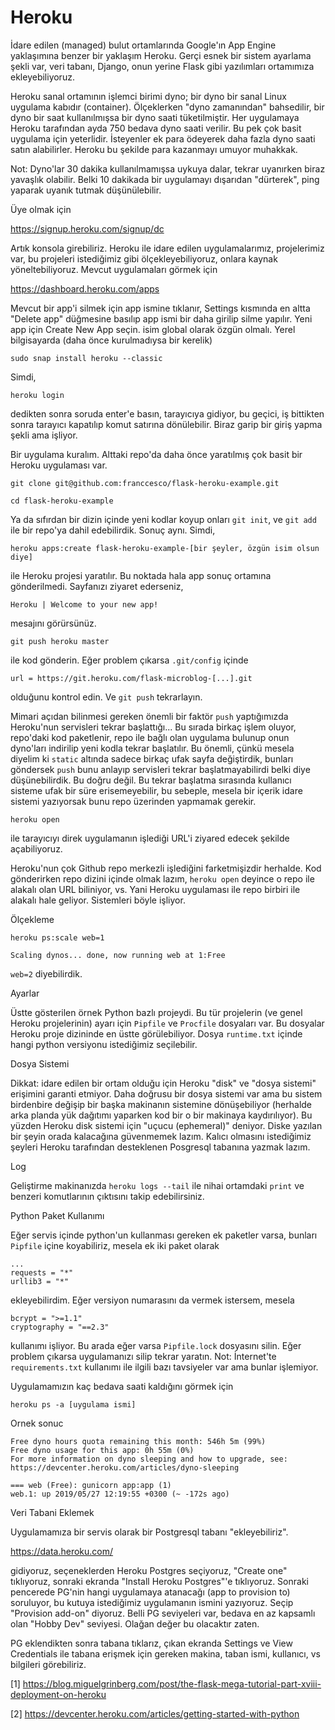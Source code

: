 Heroku
========

İdare edilen (managed) bulut ortamlarında Google'ın App Engine
yaklaşımına benzer bir yaklaşım Heroku. Gerçi esnek bir sistem
ayarlama şekli var, veri tabanı, Django, onun yerine Flask gibi
yazılımları ortamımıza ekleyebiliyoruz. 

Heroku sanal ortamının işlemci birimi dyno; bir dyno bir sanal Linux
uygulama kabıdır (container). Ölçeklerken "dyno zamanından"
bahsedilir, bir dyno bir saat kullanılmışsa bir dyno saati
tüketilmiştir. Her uygulamaya Heroku tarafından ayda 750 bedava dyno
saati verilir. Bu pek çok basit uygulama için yeterlidir. İsteyenler
ek para ödeyerek daha fazla dyno saati satın alabilirler. Heroku bu
şekilde para kazanmayı umuyor muhakkak.

Not: Dyno'lar 30 dakika kullanılmamışsa uykuya dalar, tekrar uyanırken
biraz yavaşlık olabilir. Belki 10 dakikada bir uygulamayı dışarıdan
"dürterek", ping yaparak uyanık tutmak düşünülebilir.

Üye olmak için 

https://signup.heroku.com/signup/dc

Artık konsola girebiliriz. Heroku ile idare edilen uygulamalarımız,
projelerimiz var, bu projeleri istediğimiz gibi ölçekleyebiliyoruz,
onlara kaynak yöneltebiliyoruz. Mevcut uygulamaları görmek için 

https://dashboard.heroku.com/apps

Mevcut bir app'i silmek için app ismine tıklanır, Settings kısmında en
altta "Delete app" düğmesine basılıp app ismi bir daha girilip silme
yapılır. Yeni app için Create New App seçin. isim global olarak özgün
olmalı. Yerel bilgisayarda (daha önce kurulmadıysa bir kerelik)

```
sudo snap install heroku --classic
```

Simdi,

```
heroku login
```

dedikten sonra soruda enter'e basın, tarayıcıya gidiyor, bu geçici, iş
bittikten sonra tarayıcı kapatılıp komut satırına dönülebilir. Biraz
garip bir giriş yapma şekli ama işliyor.

Bir uygulama kuralım. Alttaki repo'da daha önce yaratılmış çok basit
bir Heroku uygulaması var. 

```
git clone git@github.com:franccesco/flask-heroku-example.git

cd flask-heroku-example
```

Ya da sıfırdan bir dizin içinde yeni kodlar koyup onları `git init`,
ve `git add` ile bir repo'ya dahil edebilirdik. Sonuç aynı. Simdi,

```
heroku apps:create flask-heroku-example-[bir şeyler, özgün isim olsun diye]
```

ile Heroku projesi yaratılır. Bu noktada hala app sonuç ortamına
gönderilmedi. Sayfanızı ziyaret ederseniz,

```
Heroku | Welcome to your new app!
```

mesajını görürsünüz.

```
git push heroku master
```

ile kod gönderin. Eğer problem çıkarsa `.git/config` içinde

```
url = https://git.heroku.com/flask-microblog-[...].git
```

olduğunu kontrol edin. Ve `git push` tekrarlayın.

Mimari açıdan bilinmesi gereken önemli bir faktör `push` yaptığımızda
Heroku'nun servisleri tekrar başlattığı... Bu sırada birkaç işlem
oluyor, repo'daki kod paketlenir, repo ile bağlı olan uygulama bulunup
onun dyno'ları indirilip yeni kodla tekrar başlatılır. Bu önemli,
çünkü mesela diyelim ki `static` altında sadece birkaç ufak sayfa
değiştirdik, bunları göndersek `push` bunu anlayıp servisleri tekrar
başlatmayabilirdi belki diye düşünebilirdik. Bu doğru değil. Bu tekrar
başlatma sırasında kullanıcı sisteme ufak bir süre erisemeyebilir, bu
sebeple, mesela bir içerik idare sistemi yazıyorsak bunu repo
üzerinden yapmamak gerekir. 


```
heroku open
```

ile tarayıcıyı direk uygulamanın işlediği URL'i ziyared edecek şekilde
açabiliyoruz.

Heroku'nun çok Github repo merkezli işlediğini farketmişizdir
herhalde. Kod gönderirken repo dizini içinde olmak lazım, `heroku
open` deyince o repo ile alakalı olan URL biliniyor, vs. Yani Heroku
uygulaması ile repo birbiri ile alakalı hale geliyor. Sistemleri böyle
işliyor.

Ölçekleme

```
heroku ps:scale web=1
```

```
Scaling dynos... done, now running web at 1:Free
```

`web=2` diyebilirdik.

Ayarlar

Üstte gösterilen örnek Python bazlı projeydi. Bu tür projelerin (ve
genel Heroku projelerinin) ayarı için `Pipfile` ve `Procfile`
dosyaları var. Bu dosyalar Heroku proje dizininde en üstte
görülebiliyor. Dosya `runtime.txt` içinde hangi python versiyonu
istediğimiz seçilebilir.

Dosya Sistemi

Dikkat: idare edilen bir ortam olduğu için Heroku "disk" ve "dosya
sistemi" erişimini garanti etmiyor. Daha doğrusu bir dosya sistemi var
ama bu sistem birdenbire değişip bir başka makinanın sistemine
dönüşebiliyor (herhalde arka planda yük dağıtımı yaparken kod bir o
bir makinaya kaydırılıyor). Bu yüzden Heroku disk sistemi için "uçucu
(ephemeral)" deniyor. Diske yazılan bir şeyin orada kalacağına
güvenmemek lazım. Kalıcı olmasını istediğimiz şeyleri Heroku
tarafından desteklenen Posgresql tabanına yazmak lazım.

Log

Geliştirme makinanızda `heroku logs --tail` ile nihai ortamdaki
`print` ve benzeri komutlarının çıktısını takip edebilirsiniz.

Python Paket Kullanımı

Eğer servis içinde python'un kullanması gereken ek paketler varsa,
bunları `Pipfile` içine koyabiliriz, mesela ek iki paket olarak

```
...
requests = "*"
urllib3 = "*"
```

ekleyebilirdim. Eğer versiyon numarasını da vermek istersem, mesela

```
bcrypt = ">=1.1"
cryptography = "==2.3"
```

kullanımı işliyor. Bu arada eğer varsa `Pipfile.lock` dosyasını
silin. Eğer problem çıkarsa uygulamanızı silip tekrar yaratın. Not:
İnternet'te `requirements.txt` kullanımı ile ilgili bazı tavsiyeler
var ama bunlar işlemiyor.

Uygulamamızın kaç bedava saati kaldığını görmek için

```
heroku ps -a [uygulama ismi]
```

Ornek sonuc

```
Free dyno hours quota remaining this month: 546h 5m (99%)
Free dyno usage for this app: 0h 55m (0%)
For more information on dyno sleeping and how to upgrade, see:
https://devcenter.heroku.com/articles/dyno-sleeping

=== web (Free): gunicorn app:app (1)
web.1: up 2019/05/27 12:19:55 +0300 (~ -172s ago)
```

Veri Tabani Eklemek

Uygulamamıza bir servis olarak bir Postgresql tabanı "ekleyebiliriz".

https://data.heroku.com/

gidiyoruz, seçeneklerden Heroku Postgres seçiyoruz, "Create one"
tıklıyoruz, sonraki ekranda "Install Heroku Postgres"'e
tıklıyoruz. Sonraki pencerede PG'nin hangi uygulamaya atanacağı (app
to provision to) soruluyor, bu kutuya istediğimiz uygulamanın ismini
yazıyoruz. Seçip "Provision add-on" diyoruz. Belli PG seviyeleri var,
bedava en az kapsamlı olan "Hobby Dev" seviyesi. Olağan değer bu
olacaktır zaten.

PG eklendikten sonra tabana tıklarız, çıkan ekranda Settings ve View
Credentials ile tabana erişmek için gereken makina, taban ismi,
kullanıcı, vs bilgileri görebiliriz.


[1] https://blog.miguelgrinberg.com/post/the-flask-mega-tutorial-part-xviii-deployment-on-heroku

[2] https://devcenter.heroku.com/articles/getting-started-with-python
